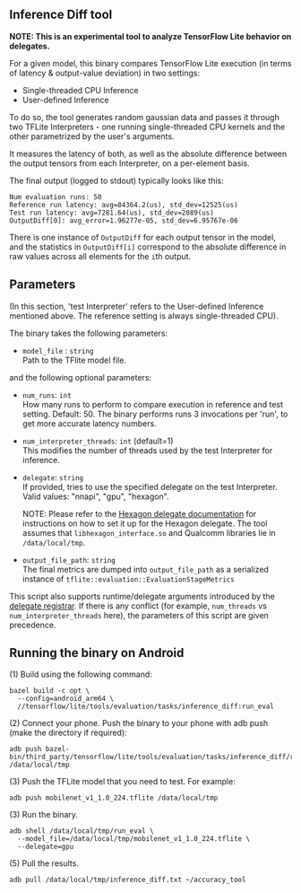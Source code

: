 ## Inference Diff tool

**NOTE: This is an experimental tool to analyze TensorFlow Lite behavior on
delegates.**

For a given model, this binary compares TensorFlow Lite execution (in terms of
latency & output-value deviation) in two settings:

*   Single-threaded CPU Inference
*   User-defined Inference

To do so, the tool generates random gaussian data and passes it through two
TFLite Interpreters - one running single-threaded CPU kernels and the other
parametrized by the user's arguments.

It measures the latency of both, as well as the absolute difference between the
output tensors from each Interpreter, on a per-element basis.

The final output (logged to stdout) typically looks like this:

```
Num evaluation runs: 50
Reference run latency: avg=84364.2(us), std_dev=12525(us)
Test run latency: avg=7281.64(us), std_dev=2089(us)
OutputDiff[0]: avg_error=1.96277e-05, std_dev=6.95767e-06
```

There is one instance of `OutputDiff` for each output tensor in the model, and
the statistics in `OutputDiff[i]` correspond to the absolute difference in raw
values across all elements for the `i`th output.

## Parameters

(In this section, 'test Interpreter' refers to the User-defined Inference
mentioned above. The reference setting is always single-threaded CPU).

The binary takes the following parameters:

*   `model_file` : `string` \
    Path to the TFlite model file.

and the following optional parameters:

*   `num_runs`: `int` \
    How many runs to perform to compare execution in reference and test setting.
    Default: 50. The binary performs runs 3 invocations per 'run', to get more
    accurate latency numbers.

*   `num_interpreter_threads`: `int` (default=1) \
    This modifies the number of threads used by the test Interpreter for
    inference.

*   `delegate`: `string` \
    If provided, tries to use the specified delegate on the test Interpreter.
    Valid values: "nnapi", "gpu", "hexagon".

    NOTE: Please refer to the
    [Hexagon delegate documentation](https://github.com/tensorflow/tensorflow/blob/master/tensorflow/lite/g3doc/performance/hexagon_delegate.md)
    for instructions on how to set it up for the Hexagon delegate. The tool
    assumes that `libhexagon_interface.so` and Qualcomm libraries lie in
    `/data/local/tmp`.

*   `output_file_path`: `string` \
    The final metrics are dumped into `output_file_path` as a serialized
    instance of `tflite::evaluation::EvaluationStageMetrics`

This script also supports runtime/delegate arguments introduced by the
[delegate registrar](https://github.com/tensorflow/tensorflow/tree/master/tensorflow/lite/tools/delegates).
If there is any conflict (for example, `num_threads` vs
`num_interpreter_threads` here), the parameters of this
script are given precedence.

## Running the binary on Android

(1) Build using the following command:

```
bazel build -c opt \
  --config=android_arm64 \
  //tensorflow/lite/tools/evaluation/tasks/inference_diff:run_eval
```

(2) Connect your phone. Push the binary to your phone with adb push (make the
directory if required):

```
adb push bazel-bin/third_party/tensorflow/lite/tools/evaluation/tasks/inference_diff/run_eval /data/local/tmp
```

(3) Push the TFLite model that you need to test. For example:

```
adb push mobilenet_v1_1.0_224.tflite /data/local/tmp
```

(3) Run the binary.

```
adb shell /data/local/tmp/run_eval \
  --model_file=/data/local/tmp/mobilenet_v1_1.0_224.tflite \
  --delegate=gpu
```

(5) Pull the results.

```
adb pull /data/local/tmp/inference_diff.txt ~/accuracy_tool
```

